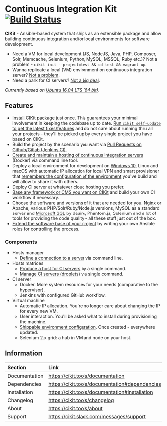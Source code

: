 # Continuous Integration Kit [![Build Status](https://img.shields.io/travis/BR0kEN-/cikit/master.svg?style=flat-square)](https://travis-ci.org/BR0kEN-/cikit)

**CIKit** - Ansible-based system that ships as an extensible package and allow building continuous integration and/or local environments for software development.

- Need a VM for local development (JS, NodeJS, Java, PHP, Composer, Solr, Memcache, Selenium, Python, MySQL, MSSQL, Ruby etc.)? Not a problem - `cikit init --project=test && cd test && vagrant up`.
- Wanna replicate a local (VM) environment on continuous integration server? [Not a problem](https://cikit.tools/documentation/matrix).
- Need a park for CI servers? [Not a big deal](https://cikit.tools/documentation/matrix).

*Currently based on [Ubuntu 16.04 LTS (64 bit)](https://cikit.tools/documentation/project/vagrant-box)*.

## Features

- [Install CIKit package](https://cikit.tools/documentation#installation) just once. This guarantees your minimal involvement in keeping the codebase up to date. [Run `cikit self-update` to get the latest fixes/features](https://cikit.tools/documentation#update) and do not care about running thru all your projects - they'll be picked up by every single project you have based on CIKit.
- Build the project by the scenario you want via [Pull Requests on Github/Gitlab (Jenkins CI)](https://cikit.tools/documentation/jenkins/github-bot).
- [Create and maintain a hosting of continuous integration servers](https://cikit.tools/documentation/matrix) (Docker) via command line tool.
- Deploy a local environment for development on [Windows 10](https://cikit.tools/documentation/install-on-wsl), Linux and macOS with automatic IP allocation for local VPN and smart provisioner that [remembers the configuration of the environment](https://cikit.tools/documentation/project/env-config) you've build and will allow to share it with others.
- Deploy CI server at whatever cloud hosting you prefer.
- [Base any framework or CMS you want on CIKit](https://cikit.tools/documentation#create-a-project) and build your own CI workflow if necessary.
- Choose the software and versions of it that are needed for you. Nginx or Apache, various PHP/Solr/Ruby/Node.js versions, MySQL as a standard server and [Microsoft SQL](https://cikit.tools/documentation/project/mssql) by desire, Phantom.js, Selenium and a lot of tools for providing the code quality - all these stuff just out of the box.
- [Extend the software base of your project](https://cikit.tools/documentation/workflow/pantheon#install-terminus) by writing your own Ansible roles for controlling the process.

### Components

- Hosts manager
  - [Define a connection to a server](https://cikit.tools/documentation/hosts-manager) via command line.
- Hosts matrices
  - [Produce a host for CI servers](https://cikit.tools/documentation/matrix#usage) by a single command.
  - [Manage CI servers (droplets)](https://cikit.tools/documentation/matrix#management) via single command.
- CI server
  - Docker. More system resources for your needs (comparative to the hypervisor).
  - Jenkins with configured GitHub workflow.
- Virtual machine
  - Automatic IP allocation. You're no longer care about changing the IP for every new VM.
  - User interaction. You'll be asked what to install during provisioning the machine.
  - [Shippable environment configuration](https://cikit.tools/documentation/project/env-config). Once created - everywhere updated.
  - Selenium 2.x grid: a hub in VM and node on your host.

## Information

|Section|Link|
|:---|:---|
|Documentation|https://cikit.tools/documentation|
|Dependencies|https://cikit.tools/documentation#dependencies|
|Installation|https://cikit.tools/documentation#installation|
|Changelog|https://cikit.tools/changelog|
|About|https://cikit.tools/about|
|Support|https://cikit.slack.com/messages/support|
